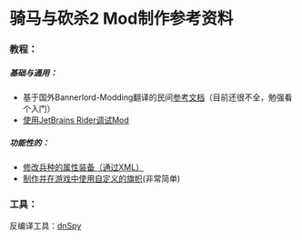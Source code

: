 # 骑马与砍杀2 Mod制作参考资料

### 教程：

##### 基础与通用：


+ 基于国外Bannerlord-Modding翻译的民间[参考文档](https://github.com/YiGu-Studio/Documentation)（目前还很不全，勉强看个入门）
+ [使用JetBrains Rider调试Mod](使用JetBrains%20Rider调试Mod.md) 

##### 功能性的：

+ [修改兵种的属性装备（通过XML）](修改兵种的属性装备（通过XML）.md)
+ [制作并在游戏中使用自定义的旗帜](制作并在游戏中使用自定义的旗帜.md)(非常简单)



### 工具：

反编译工具：[dnSpy](https://github.com/0xd4d/dnSpy)
